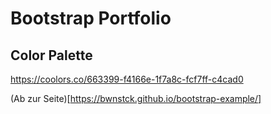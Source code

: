 # Bootstrap Portfolio

## Color Palette

https://coolors.co/663399-f4166e-1f7a8c-fcf7ff-c4cad0

(Ab zur Seite)[https://bwnstck.github.io/bootstrap-example/]
